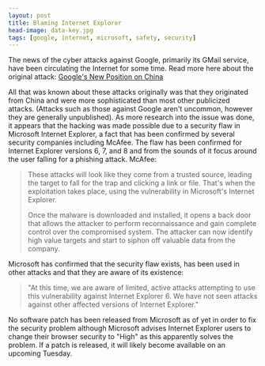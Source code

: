 ```yaml
---
layout: post
title: Blaming Internet Explorer
head-image: data-key.jpg
tags: [google, internet, microsoft, safety, security]
---
```


The news of the cyber attacks against Google, primarily its GMail
service, have been circulating the Internet for some time. Read more
here about the original attack: [Google's New Position on
China](http://natesphilosophy.blogspot.com/2010/01/googles-new-position-on-china.html)

All that was known about these attacks originally was that they
originated from China and were more sophisticated than most other
publicized attacks. (Attacks such as those against Google aren't
uncommon, however they are generally unpublished). As more research into
the issue was done, it appears that the hacking was made possible due to
a security flaw in Microsoft Internet Explorer, a fact that has been
confirmed by several security companies including McAfee. The flaw has
been confirmed for Internet Explorer versions 6, 7, and 8 and from the
sounds of it focus around the user falling for a phishing attack.
McAfee:

> These attacks will look like they come from a trusted source, leading
> the target to fall for the trap and clicking a link or file. That's
> when the exploitation takes place, using the vulnerability in
> Microsoft's Internet Explorer.
>
> Once the malware is downloaded and installed, it opens a back door
> that allows the attacker to perform reconnaissance and gain complete
> control over the compromised system. The attacker can now identify
> high value targets and start to siphon off valuable data from the
> company.

Microsoft has confirmed that the security flaw exists, has been used in
other attacks and that they are aware of its existence:

> "At this time, we are aware of limited, active attacks attempting to
> use this vulnerability against Internet Explorer 6. We have not seen
> attacks against other affected versions of Internet Explorer."

No software patch has been released from Microsoft as of yet in order to
fix the security problem although Microsoft advises Internet Explorer
users to change their browser security to "High" as this apparently
solves the problem. If a patch is released, it will likely become
available on an upcoming Tuesday.
